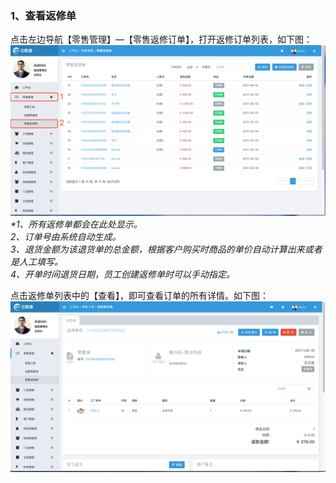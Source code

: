 ### 1、查看返修单

点击左边导航【零售管理】—【零售返修订单】，打开返修订单列表，如下图：![](/assets/lsgl-lsfx.png)_\*1、所有返修单都会在此处显示。  
  2、订单号由系统自动生成。  
  3、退货金额为该退货单的总金额，根据客户购买时商品的单价自动计算出来或者是人工填写。  
  4、开单时间退货日期，员工创建返修单时可以手动指定。_

点击返修单列表中的【查看】，即可查看订单的所有详情。如下图：![](/assets/lsgl-lsfx-ck.png)

